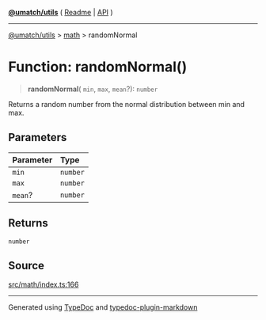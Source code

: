 [**@umatch/utils**](../../README.md) ( [Readme](../../README.md) \| [API](../../API.md) )

---

[@umatch/utils](../../API.md) > [math](../README.md) > randomNormal

# Function: randomNormal()

> **randomNormal**(
> `min`,
> `max`,
> `mean`?): `number`

Returns a random number from the normal distribution between min and max.

## Parameters

| Parameter | Type     |
| :-------- | :------- |
| `min`     | `number` |
| `max`     | `number` |
| `mean`?   | `number` |

## Returns

`number`

## Source

[src/math/index.ts:166](https://github.com/umatch-oficial/utils/blob/fe3e40a/src/math/index.ts#L166)

---

Generated using [TypeDoc](https://typedoc.org/) and [typedoc-plugin-markdown](https://www.npmjs.com/package/typedoc-plugin-markdown)
